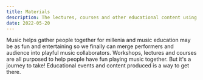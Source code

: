 ```yaml
---
title: Materials
description: The lectures, courses and other educational content using Chromatone system
date: 2022-05-20
---
```


Music helps gather people together for millenia and music education may be as fun and entertaining so we finally can merge performers and audience into playful music collaborators. Workshops, lectures and courses are all purposed to help people have fun playing music together. But it's a journey to take! Educational events and content produced is a way to get there.

